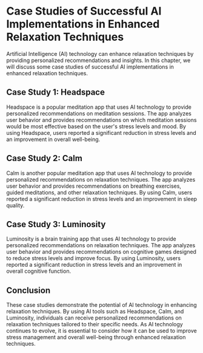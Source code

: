 Case Studies of Successful AI Implementations in Enhanced Relaxation Techniques
=======================================================================================================================================

Artificial Intelligence (AI) technology can enhance relaxation techniques by providing personalized recommendations and insights. In this chapter, we will discuss some case studies of successful AI implementations in enhanced relaxation techniques.

Case Study 1: Headspace
-----------------------

Headspace is a popular meditation app that uses AI technology to provide personalized recommendations on meditation sessions. The app analyzes user behavior and provides recommendations on which meditation sessions would be most effective based on the user's stress levels and mood. By using Headspace, users reported a significant reduction in stress levels and an improvement in overall well-being.

Case Study 2: Calm
------------------

Calm is another popular meditation app that uses AI technology to provide personalized recommendations on relaxation techniques. The app analyzes user behavior and provides recommendations on breathing exercises, guided meditations, and other relaxation techniques. By using Calm, users reported a significant reduction in stress levels and an improvement in sleep quality.

Case Study 3: Luminosity
------------------------

Luminosity is a brain training app that uses AI technology to provide personalized recommendations on relaxation techniques. The app analyzes user behavior and provides recommendations on cognitive games designed to reduce stress levels and improve focus. By using Luminosity, users reported a significant reduction in stress levels and an improvement in overall cognitive function.

Conclusion
----------

These case studies demonstrate the potential of AI technology in enhancing relaxation techniques. By using AI tools such as Headspace, Calm, and Luminosity, individuals can receive personalized recommendations on relaxation techniques tailored to their specific needs. As AI technology continues to evolve, it is essential to consider how it can be used to improve stress management and overall well-being through enhanced relaxation techniques.
